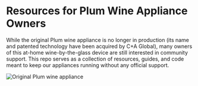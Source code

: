 # Resources for Plum Wine Appliance Owners
While the original Plum wine appliance is no longer in production (its name and patented technology have been acquired by C+A Global), many owners of this at-home wine-by-the-glass device are still interested in community support. This repo serves as a collection of resources, guides, and code meant to keep our appliances running without any official support.

![Original Plum wine appliance](/assets/images/plum-wine-appliance-photo.jpg)
